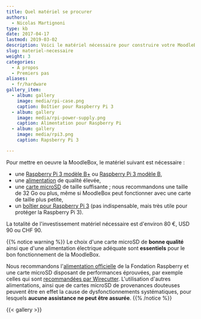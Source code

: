 ```yaml
---
title: Quel matériel se procurer
authors:
  - Nicolas Martignoni
type: kb
date: 2017-04-17
lastmod: 2019-03-02
description: Voici le matériel nécessaire pour construire votre MoodleBox
slug: materiel-necessaire
weight: 3
categories:
  - À propos
  - Premiers pas
aliases:
  - fr/hardware
gallery_item:
  - album: gallery
    image: media/rpi-case.png
    caption: Boîtier pour Raspberry Pi 3
  - album: gallery
    image: media/rpi-power-supply.png
    caption: Alimentation pour Raspberry Pi
  - album: gallery
    image: media/rpi3.png
    caption: Rapsberry Pi 3

---
```

Pour mettre en oeuvre la MoodleBox, le matériel suivant est nécessaire :

  * une [Raspberry Pi 3 modèle B+][5] ou [Raspberry Pi 3 modèle B][1],
  * une [alimentation][2] de qualité élevée,
  * une [carte microSD][3] de taille suffisante ; nous recommandons une taille de 32 Go ou plus, même si MoodleBox peut fonctionner avec une carte de taille plus petite,
  * un [boîtier pour Raspberry Pi 3][4] (pas indispensable, mais très utile pour protéger la Raspberry Pi 3).

La totalité de l'investissement matériel nécessaire est d'environ 80 €, USD 90 ou CHF 90.

{{% notice warning %}}
Le choix d'une carte microSD de __bonne qualité__ ainsi que d'une alimentation électrique adéquate sont __essentiels__ pour le bon fonctionnement de la MoodleBox.

Nous recommandons l'[alimentation officielle](https://www.raspberrypi.org/products/universal-power-supply/) de la Fondation Raspberry et une carte microSD disposant de performances éprouvées, par exemple celles qui sont [recommandées par Wirecutter](http://thewirecutter.com/reviews/best-microsd-card/). L'utilisation d'autres alimentations, ainsi que de cartes microSD de provenances douteuses peuvent être en effet la cause de dysfonctionnements systématiques, pour lesquels __aucune assistance ne peut être assurée__.
{{% /notice %}}

{{< gallery >}}

 [1]: https://www.raspberrypi.org/products/raspberry-pi-3-model-b/
 [2]: https://www.raspberrypi.org/products/universal-power-supply/
 [3]: http://thewirecutter.com/reviews/best-microsd-card/
 [4]: https://www.raspberrypi.org/products/raspberry-pi-3-case/
 [5]: https://www.raspberrypi.org/products/raspberry-pi-3-model-b-plus/
